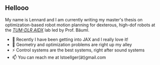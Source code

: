 ## Hellooo
My name is Lennard and I am currently writing my master's thesis on optimization-based robot motion planning for dexterous, high-dof robots at the [*TUM-DLR AIDX*](https://aidx-lab.org/) lab led by Prof. Bäuml.
- 🌱 Recently I have been getting into JAX and I really love it!
- 🔭 Geometry and optimization problems are right up my alley
- ⚡ Control systems are the best systems, right after sound systems
- 📫 You can reach me at lstoellger(ät)gmail.com

<!--
**lstoex/lstoex** is a ✨ _special_ ✨ repository because its `README.md` (this file) appears on your GitHub profile.

Here are some ideas to get you started:

- 🔭 I’m currently working on ...
- 🌱 I’m currently learning ...
- 👯 I’m looking to collaborate on ...
- 🤔 I’m looking for help with ...
- 💬 Ask me about ...
- 📫 How to reach me: ...
- 😄 Pronouns: ...
- ⚡ Fun fact: ...
-->
